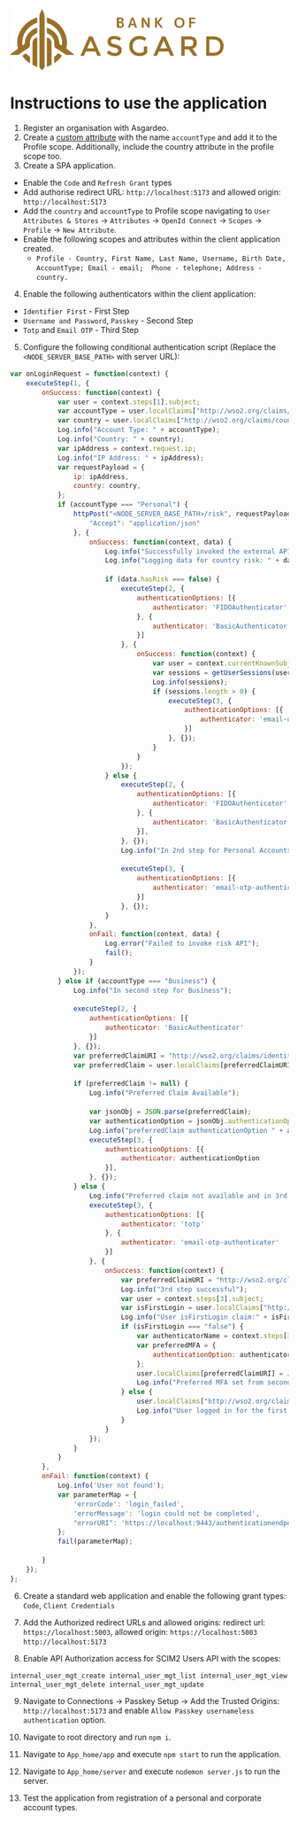 <img src="./logo.png" width="400" alt="Bank of Asgard" />

# Instructions to use the application

1. Register an organisation with Asgardeo.
2. Create a [custom attribute](https://wso2.com/asgardeo/docs/guides/users/attributes/manage-attributes/) with the name `accountType` and add it to the Profile scope. Additionally, include the country attribute in the profile scope too.
3. Create a SPA application.
  * Enable the `Code` and `Refresh Grant` types
  * Add authorise redirect URL: `http://localhost:5173` and allowed origin: `http://localhost:5173`
  * Add the `country` and `accountType` to Profile scope navigating to `User Attributes & Stores` -> `Attributes` -> `OpenId Connect` -> `Scopes` -> `Profile` -> `New Attribute`.
  * Enable the following scopes and attributes within the client application created.  
    * `Profile - Country, First Name, Last Name, Username, Birth Date, AccountType; Email - email;  Phone - telephone; Address - country.`
4. Enable the following authenticators within the client application:
  * `Identifier First` - First Step
  * `Username and Password`, `Passkey` - Second Step
  * `Totp` and `Email OTP` - Third Step
5. Configure the following conditional authentication script (Replace the `<NODE_SERVER_BASE_PATH>` with server URL):
```js
var onLoginRequest = function(context) {
    executeStep(1, {
        onSuccess: function(context) {
            var user = context.steps[1].subject;
            var accountType = user.localClaims["http://wso2.org/claims/accountType"];
            var country = user.localClaims["http://wso2.org/claims/country"];
            Log.info("Account Type: " + accountType);
            Log.info("Country: " + country);
            var ipAddress = context.request.ip;
            Log.info("IP Address: " + ipAddress);
            var requestPayload = {
                ip: ipAddress,
                country: country,
            };
            if (accountType === "Personal") {
                httpPost("<NODE_SERVER_BASE_PATH>/risk", requestPayload, {
                    "Accept": "application/json"
                }, {
                    onSuccess: function(context, data) {
                        Log.info("Successfully invoked the external API.");
                        Log.info("Logging data for country risk: " + data.hasRisk);

                        if (data.hasRisk === false) {
                            executeStep(2, {
                                authenticationOptions: [{
                                    authenticator: 'FIDOAuthenticator'
                                }, {
                                    authenticator: 'BasicAuthenticator'
                                }]
                            }, {
                                onSuccess: function(context) {
                                    var user = context.currentKnownSubject;
                                    var sessions = getUserSessions(user);
                                    Log.info(sessions);
                                    if (sessions.length > 0) {
                                        executeStep(3, {
                                            authenticationOptions: [{
                                                authenticator: 'email-otp-authenticator'
                                            }]
                                        }, {});
                                    }
                                }
                            });
                        } else {
                            executeStep(2, {
                                authenticationOptions: [{
                                    authenticator: 'FIDOAuthenticator'
                                }, {
                                    authenticator: 'BasicAuthenticator'
                                }],
                            }, {});
                            Log.info("In 2nd step for Personal Accounts");

                            executeStep(3, {
                                authenticationOptions: [{
                                    authenticator: 'email-otp-authenticator'
                                }]
                            }, {});
                        }
                    },
                    onFail: function(context, data) {
                        Log.error("Failed to invoke risk API");
                        fail();
                    }
                });
            } else if (accountType === "Business") {
                Log.info("In second step for Business");

                executeStep(2, {
                    authenticationOptions: [{
                        authenticator: 'BasicAuthenticator'
                    }]
                }, {});
                var preferredClaimURI = "http://wso2.org/claims/identity/preferredMFAOption";
                var preferredClaim = user.localClaims[preferredClaimURI];

                if (preferredClaim != null) {
                    Log.info("Preferred Claim Available");

                    var jsonObj = JSON.parse(preferredClaim);
                    var authenticationOption = jsonObj.authenticationOption;
                    Log.info("preferredClaim authenticationOption " + authenticationOption);
                    executeStep(3, {
                        authenticationOptions: [{
                            authenticator: authenticationOption
                        }],
                    }, {});
                } else {
                    Log.info("Preferred claim not available and in 3rd step");
                    executeStep(3, {
                        authenticationOptions: [{
                            authenticator: 'totp'
                        }, {
                            authenticator: 'email-otp-authenticator'
                        }]
                    }, {
                        onSuccess: function(context) {
                            var preferredClaimURI = "http://wso2.org/claims/identity/preferredMFAOption";
                            Log.info("3rd step successful");
                            var user = context.steps[3].subject;
                            var isFirstLogin = user.localClaims["http://wso2.org/claims/isFirstLogin"];
                            Log.info("User isFirstLogin claim:" + isFirstLogin);
                            if (isFirstLogin === "false") {
                                var authenticatorName = context.steps[3].authenticator;
                                var preferredMFA = {
                                    authenticationOption: authenticatorName
                                };
                                user.localClaims[preferredClaimURI] = JSON.stringify(preferredMFA);
                                Log.info("Preferred MFA set from second login for user" + user.username + " as " + user.localClaims[preferredClaimURI]);
                            } else {
                                user.localClaims["http://wso2.org/claims/isFirstLogin"] = false;
                                Log.info("User logged in for the first time. Setting isFirstLogin to false");
                            }
                        }
                    });
                }
            }
        },
        onFail: function(context) {
            Log.info('User not found');
            var parameterMap = {
                'errorCode': 'login_failed',
                'errorMessage': 'login could not be completed',
                "errorURI": 'https://localhost:9443/authenticationendpoint/login.jsp'
            };
            fail(parameterMap);

        }
    });
};

```
6. Create a standard web application and enable the following grant types:
  `Code`, `Client Credentials`
7. Add the Authorized redirect URLs and allowed origins:
redirect url: `https://localhost:5003`, allowed origin: `https://localhost:5003 http://localhost:5173`

8. Enable API Authorization access for SCIM2 Users API with the scopes:
```
internal_user_mgt_create internal_user_mgt_list internal_user_mgt_view internal_user_mgt_delete internal_user_mgt_update
```
9. Navigate to Connections -> Passkey Setup -> Add the Trusted Origins: `http://localhost:5173` and enable `Allow Passkey usernameless authentication` option. 

 10. Navigate to root directory and run `npm i`.
 11. Navigate to `App_home/app` and execute `npm start` to run the application.
 12. Navigate to `App_home/server` and execute `nodemon server.js` to run the server.
 13. Test the application from registration of a personal and corporate account types.
